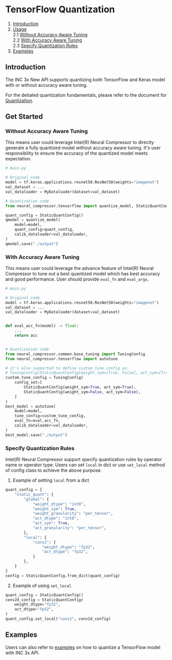 
TensorFlow Quantization
===============

1. [Introduction](#introduction)
2. [Usage](#usage)  
   2.1 [Without Accuracy Aware Tuning](#without-accuracy-aware-tuning)   
   2.2 [With Accuracy Aware Tuning](#with-accuracy-aware-tuning)   
   2.3 [Specify Quantization Rules](#specify-quantization-rules) 
3. [Examples](#examples) 

## Introduction

The INC 3x New API supports quantizing both TensorFlow and Keras model with or without accuracy aware tuning.

For the detialed quantization fundamentals, please refer to the document for [Quantization](../quantization.md).


## Get Started


### Without Accuracy Aware Tuning


This means user could leverage Intel(R) Neural Compressor to directly generate a fully quantized model without accuracy aware tuning. It's user responsibility to ensure the accuracy of the quantized model meets expectation.

``` python
# main.py

# Original code
model = tf.keras.applications.resnet50.ResNet50(weights="imagenet")
val_dataset = ...
val_dataloader = MyDataloader(dataset=val_dataset)

# Quantization code
from neural_compressor.tensorflow import quantize_model, StaticQuantConfig

quant_config = StaticQuantConfig()
qmodel = quantize_model(
    model=model,
    quant_config=quant_config,
    calib_dataloader=val_dataloader,
)
qmodel.save("./output")
```

### With Accuracy Aware Tuning

This means user could leverage the advance feature of Intel(R) Neural Compressor to tune out a best quantized model which has best accuracy and good performance. User should provide `eval_fn` and `eval_args`.

``` python
# main.py

# Original code
model = tf.keras.applications.resnet50.ResNet50(weights="imagenet")
val_dataset = ...
val_dataloader = MyDataloader(dataset=val_dataset)


def eval_acc_fn(model) -> float:
    ...
    return acc


# Quantization code
from neural_compressor.common.base_tuning import TuningConfig
from neural_compressor.tensorflow import autotune

# it's also supported to define custom_tune_config as:
# TuningConfig(StaticQuantConfig(weight_sym=[True, False], act_sym=[True, False]))
custom_tune_config = TuningConfig(
    config_set=[
        StaticQuantConfig(weight_sym=True, act_sym=True),
        StaticQuantConfig(weight_sym=False, act_sym=False),
    ]
)
best_model = autotune(
    model=model,
    tune_config=custom_tune_config,
    eval_fn=eval_acc_fn,
    calib_dataloader=val_dataloader,
)
best_model.save("./output")
```

### Specify Quantization Rules
Intel(R) Neural Compressor support specify quantization rules by operator name or operator type. Users can set `local` in dict or use `set_local` method of config class to achieve the above purpose.

1. Example of setting `local` from a dict
```python
quant_config = {
    "static_quant": {
        "global": {
            "weight_dtype": "int8",
            "weight_sym": True,
            "weight_granularity": "per_tensor",
            "act_dtype": "int8",
            "act_sym": True,
            "act_granularity": "per_tensor",
        },
        "local": {
            "conv1": {
                "weight_dtype": "fp32",
                "act_dtype": "fp32",
            }
        },
    }
}
config = StaticQuantConfig.from_dict(quant_config)
```
2. Example of using `set_local`
```python
quant_config = StaticQuantConfig()
conv2d_config = StaticQuantConfig(
    weight_dtype="fp32",
    act_dtype="fp32",
)
quant_config.set_local("conv1", conv2d_config)
```

## Examples

Users can also refer to [examples](https://github.com/intel/neural-compressor/blob/master/examples/3.x_api/tensorflow) on how to quantize a TensorFlow model with INC 3x API.